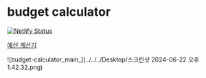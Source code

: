 #  budget calculator

[![Netlify Status](https://api.netlify.com/api/v1/badges/930b35a3-4931-4bdb-b22a-6953041b230e/deploy-status)](https://app.netlify.com/sites/ch-overwatch-hero-selector/deploys)

[예산 계산기](https://ch-overwatch-hero-selector.netlify.app)

![budget-calculator_main_](../../../Desktop/스크린샷 2024-06-22 오후 1.42.32.png)
